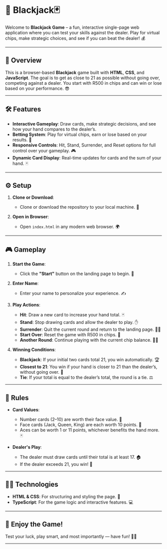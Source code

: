 # 🎲 Blackjack🃏

Welcome to **Blackjack Game** – a fun, interactive single-page web application where you can test your skills against the dealer. Play for virtual chips, make strategic choices, and see if you can beat the dealer! 💰

---

## 🔎 Overview
This is a browser-based **Blackjack** game built with **HTML**, **CSS**, and **JavaScript**. The goal is to get as close to 21 as possible without going over, competing against a dealer. You start with R500 in chips and can win or lose based on your performance. 😎

---

## 🛠️ Features
- **Interactive Gameplay**: Draw cards, make strategic decisions, and see how your hand compares to the dealer’s.
- **Betting System**: Play for virtual chips, earn or lose based on your results. 🎰
- **Responsive Controls**: Hit, Stand, Surrender, and Reset options for full control over your gameplay. 🎮
- **Dynamic Card Display**: Real-time updates for cards and the sum of your hand. 🃏

---

## ⚙️ Setup
1. **Clone or Download**:
    - Clone or download the repository to your local machine. 📂

2. **Open in Browser**:
    - Open `index.html` in any modern web browser. 🌍


---

## 🎮 Gameplay
1. **Start the Game**:
    - Click the **"Start"** button on the landing page to begin. 🚀

2. **Enter Name**:
    - Enter your name to personalize your experience. ✍️

3. **Play Actions**:
    - **Hit**: Draw a new card to increase your hand total. 🃏
    - **Stand**: Stop drawing cards and allow the dealer to play. ✋
    - **Surrender**: Quit the current round and return to the landing page. 🏃‍♂️
    - **Start Over**: Reset the game with R500 in chips. 🔄
    - **Another Round**: Continue playing with the current chip balance. 🔄💸

4. **Winning Conditions**:
    - **Blackjack**: If your initial two cards total 21, you win automatically. 🏆
    - **Closest to 21**: You win if your hand is closer to 21 than the dealer’s, without going over. 🎯
    - **Tie**: If your total is equal to the dealer’s total, the round is a tie. ⚖️

---

## 📜 Rules
- **Card Values**:
    - Number cards (2–10) are worth their face value. 🔢
    - Face cards (Jack, Queen, King) are each worth 10 points. 👑
    - Aces can be worth 1 or 11 points, whichever benefits the hand more. 🃏

- **Dealer's Play**:
    - The dealer must draw cards until their total is at least 17. 🏠
    - If the dealer exceeds 21, you win! 🎉

---

## 🧑‍💻 Technologies
- **HTML & CSS**: For structuring and styling the page. 🎨
- **TypeScript**: For the game logic and interactive features. 💻

---

## 🎉 Enjoy the Game!
Test your luck, play smart, and most importantly — have fun! 💸🌟

---